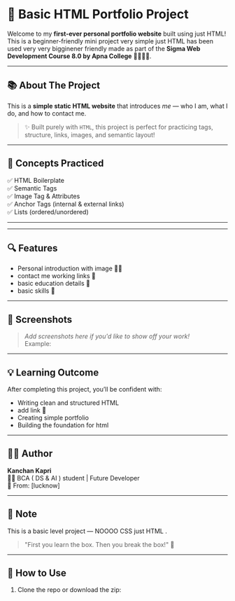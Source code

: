# 🚀 Basic HTML Portfolio Project

Welcome to my **first-ever personal portfolio website** built using just HTML!  
This is a beginner-friendly mini project very simple just HTML has been used very very bigginener friendly made as part of the **Sigma Web Development Course 8.0 by Apna College** 👨‍💻👩‍💻.

---

## 📚 About The Project

This is a **simple static HTML website** that introduces _me_ — who I am, what I do, and how to contact me.

> ✨ Built purely with `HTML`, this project is perfect for practicing tags, structure, links, images, and semantic layout!

---

## 🧠 Concepts Practiced

✅ HTML Boilerplate  
✅ Semantic Tags  
✅ Image Tag & Attributes  
✅ Anchor Tags (internal & external links)  
✅ Lists (ordered/unordered)  


---



---

## 🔍 Features

- Personal introduction with image 🧑‍🎓  
- contact me working links 🔗  
- basic education details 📘  
- basic skills  📧  
  

---

## 📸 Screenshots

> _Add screenshots here if you'd like to show off your work!_  
Example:


---

## 💡 Learning Outcome

After completing this project, you’ll be confident with:

- Writing clean and structured HTML
- add link 🔗 
- Creating simple portfolio
- Building the foundation for html

---

## 🙋‍♂️ Author

**Kanchan Kapri**  
🧑‍💻 BCA ( DS & AI ) student | Future Developer  
📍 From: [lucknow] 


---

## 📌 Note

This is a basic level project — NOOOO CSS just HTML .  
> "First you learn the box. Then you break the box!" 🧠

---

## 📁 How to Use

1. Clone the repo or download the zip:
  




